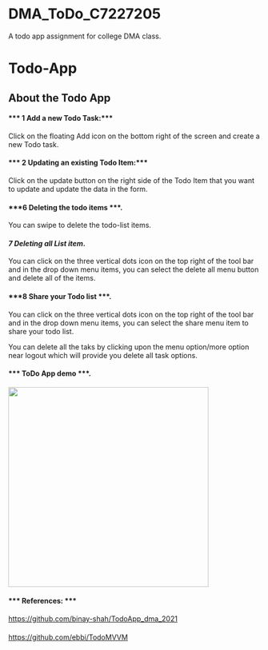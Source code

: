 # DMA_ToDo_C7227205
A todo app assignment for college DMA class.

# Todo-App
## About the Todo App
#### *** 1 Add a new Todo Task:***
Click on the floating Add icon on the bottom right of the screen and create a new Todo task.
#### *** 2 Updating an existing Todo Item:***
Click on the update button on the right side of the Todo Item that you want to update and update the data in the form.
#### ***6 Deleting the todo items ***.
You can swipe to delete the todo-list items.
#### ***7 Deleting all List item***.
You can click on the three vertical dots icon on the top right of the tool bar and in the drop down menu items, you can select the delete all menu button and delete all of the items.
#### ***8 Share your Todo list ***.
You can click on the three vertical dots icon on the top right of the tool bar and in the drop down menu items, you can select the share menu item to share your todo list.


You can delete all the taks by clicking upon the menu option/more option near logout which will provide you delete all task options.

#### *** ToDo App demo ***.

<img src="gif/ToDoApp.gif" width="400" />

#### *** References: ***
https://github.com/binay-shah/TodoApp_dma_2021
####
https://github.com/ebbi/TodoMVVM
